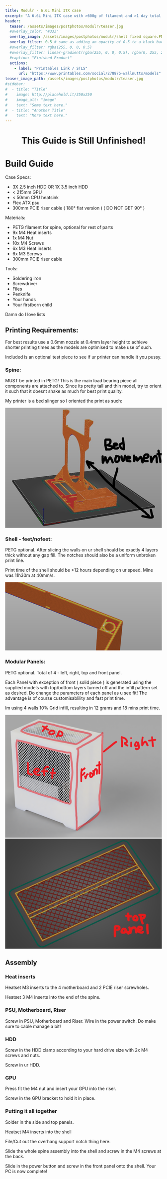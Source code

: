 ```yaml
---
title: Modulr - 6.6L Mini ITX case
excerpt: "A 6.6L Mini ITX case with >600g of filament and >1 day total print time."
header:
  teaser: /assets/images/postphotos/modulr/teaser.jpg
  #overlay_color: "#333"
  overlay_image: /assets/images/postphotos/modulr/shell fixed square.PNG
  overlay_filter: 0.5 # same as adding an opacity of 0.5 to a black background
  #overlay_filter: rgba(255, 0, 0, 0.5)
  #overlay_filter: linear-gradient(rgba(255, 0, 0, 0.5), rgba(0, 255, 255, 0.5))
  #caption: "Finished Product"
  actions:
    - label: "Printables Link / STLS"
      url: "https://www.printables.com/social/278875-wallnutts/models"
teaser_image_path: /assets/images/postphotos/modulr/teaser.jpg
#sidebar:
#  - title: "Title"
#    image: http://placehold.it/350x250
#    image_alt: "image"
#    text: "Some text here."
#  - title: "Another Title"
#    text: "More text here."
---
```


# <center> This Guide is Still Unfinished! </center>

# Build Guide

Case Specs:
- 3X 2.5 inch HDD OR 1X 3.5 inch HDD
- < 215mm GPU
- < 50mm CPU heatsink
- Flex ATX psu
- 300mm PCIE riser cable ( 180° flat version ) ( DO NOT GET 90° )

Materials: 
- PETG filament for spine, optional for rest of parts
- 9x M4 Heat inserts
- 1x M4 Nut
- 10x M4 Screws
- 6x M3 Heat inserts
- 6x M3 Screws
- 300mm PCIE riser cable

Tools:
- Soldering iron
- Screwdriver
- Files
- Penknife
- Your hands
- Your firstborn child

Damn do I love lists

## Printing Requirements:

For best results use a 0.6mm nozzle at 0.4mm layer height to achieve shorter printing times as the models are optimised to make use of such.

Included is an optional test piece to see if ur printer can handle it you pussy.

### Spine:

MUST be printed in PETG! This is the main load bearing piece all components are attached to. Since its pretty tall and thin model, try to orient it such that it doesnt shake as much for best print quality.

My printer is a bed slinger so I oriented the print as such:

![](/assets/images/modulr/spine.jpg "Spine")

### Shell - feet/nofeet:

PETG optional. After slicing the walls on ur shell should be exactly 4 layers thick without any gap fill. The notches should also be a uniform unbroken print line. 

Print time of the shell should be >12 hours depending on ur speed. Mine was 11h30m at 40mm/s.

![](/assets/images/modulr/4walls.PNG "4Walls")

### Modular Panels:

PETG optional. Total of 4 - left, right, top and front panel. 

Each Panel with exception of front ( solid piece ) is generated using the supplied models with top/bottom layers turned off and the infill pattern set as desired. Do change the parameters of each panel as u see fit! The advantage is of course customisablility and fast print time.

Im using 4 walls 10% Grid infill, resulting in 12 grams and 18 mins print time.

![](/assets/images/modulr/shell_swappable_square.png "Panels")
![](/assets/images/modulr/toppanel.jpg "Top panel")

## Assembly

### Heat inserts

Heatset M3 inserts to the 4 motherboard and 2 PCIE riser screwholes.

Heatset 3 M4 inserts into the end of the spine.

### PSU, Motherboard, Riser

Screw in PSU, Motherboard and Riser. Wire in the power switch. Do make sure to cable manage a bit!

### HDD

Screw in the HDD clamp according to your hard drive size with 2x M4 screws and nuts.

Screw in ur HDD.

### GPU

Press fit the M4 nut and insert your GPU into the riser.

Screw in the GPU bracket to hold it in place.

### Putting it all together

Solder in the side and top panels. 

Heatset M4 inserts into the shell

File/Cut out the overhang support notch thing here.

Slide the whole spine assembly into the shell and screw in the M4 screws at the back.

Slide in the power button and screw in the front panel onto the shell. Your PC is now complete!



